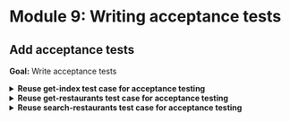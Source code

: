 # Module 9: Writing acceptance tests

## Add acceptance tests

**Goal:** Write acceptance tests

<details>
<summary><b>Reuse get-index test case for acceptance testing</b></summary><p>

1. Modify `when.js` to add new functions to invoke functions remotely via API Gateway

```javascript
const APP_ROOT = '../../'
const _ = require('lodash')
const aws4 = require('aws4')
const URL = require('url')
const http = require('superagent-promise')(require('superagent'), Promise)
const mode = process.env.TEST_MODE

const respondFrom = async (httpRes) => {
  const contentType = _.get(httpRes, 'headers.content-type', 'application/json')
  const body = 
    contentType === 'application/json'
      ? httpRes.body
      : httpRes.text

  return { 
    statusCode: httpRes.status,
    body: body,
    headers: httpRes.headers
  }
}

const signHttpRequest = (url, httpReq) => {
  const urlData = URL.parse(url)
  const opts = {
    host: urlData.hostname, 
    path: urlData.pathname
  }

  aws4.sign(opts)

  httpReq
    .set('Host', opts.headers['Host'])
    .set('X-Amz-Date', opts.headers['X-Amz-Date'])
    .set('Authorization', opts.headers['Authorization'])

  if (opts.headers['X-Amz-Security-Token']) {
    httpReq.set('X-Amz-Security-Token', opts.headers['X-Amz-Security-Token'])
  }
}

const viaHttp = async (relPath, method, opts) => {
  const root = process.env.TEST_ROOT
  const url = `${root}/${relPath}`
  console.log(`invoking via HTTP ${method} ${url}`)

  try {
    const httpReq = http(method, url)

    const body = _.get(opts, "body")
    if (body) {      
      httpReq.send(body)
    }

    if (_.get(opts, "iam_auth", false) === true) {
      signHttpRequest(url, httpReq)
    }

    const authHeader = _.get(opts, "auth")
    if (authHeader) {
      httpReq.set('Authorization', authHeader)
    }

    const res = await httpReq
    return respondFrom(res)
  } catch (err) {
    if (err.status) {
      return {
        statusCode: err.status,
        headers: err.response.headers
      }
    } else {
      throw err
    }
  }
}
```

2. Modify `when.we_invoke_get_index` to toggle between invoking function locally and remotely

```javascript
const we_invoke_get_index = async () => {
  const res = 
    mode === 'handler' 
      ? await viaHandler({}, 'get-index')
      : await viaHttp('', 'GET')

  return res
}
```

3. Modify `init.js` to add a new `TEST_ROOT` environment variable, using the API Gateway endpoint you have deployed

```javascript
const init = async () => {
  if (initialized) {
    return
  }

  process.env.TEST_ROOT = "https://exun14zd2h.execute-api.us-east-1.amazonaws.com/dev"
```

4. Modify `package.json` to add `TEST_MODE` to integration test script, and add an acceptance test script

```json
"scripts": {
  "sls": "serverless",
  "test": "TEST_MODE=handler ./node_modules/.bin/mocha tests/test_cases --reporter spec",
  "acceptance": "TEST_MODE=http ./node_modules/.bin/mocha tests/test_cases --reporter spec"
}
```

5. Run the acceptance test

`npm run acceptance`

and see that the `get-index` function is failing

```
  When we invoke the GET / endpoint
AWS credential loaded
invoking via HTTP GET https://exun14zd2h.execute-api.us-east-1.amazonaws.com/dev/
    1) Should return the index page with 8 restaurants

  1) When we invoke the GET / endpoint
       Should return the index page with 8 restaurants:
     AssertionError: expected undefined to equal 'text/html; charset=UTF-8'
      at Context.it (tests/test_cases/get-index.js:13:44)
      at <anonymous>
      at process._tickCallback (internal/process/next_tick.js:188:7)
```

This is because the HTTP client `superagent` lower-cases the `Content-Type` automatically.

6. Modify `test_cases/get-index.js` to look for `content-type` instead of `Content-Type`

```javascript
expect(res.headers['content-type']).to.equal('text/html; charset=UTF-8')
```

7. Modify `functions/get-index.js` to return `content-type` header instead of `Content-Type`

```javascript
const response = {
  statusCode: 200,
  headers: {
    'content-type': 'text/html; charset=UTF-8'
  },
  body: html
}
```

8. Run the acceptance test

`npm run acceptance`

and see that the `get-index` function is now passing

</p></details>

<details>
<summary><b>Reuse get-restaurants test case for acceptance testing</b></summary><p>

1. Modify `when.we_invoke_get_restaurants` to toggle between invoking function locally and remotely

```javascript
const we_invoke_get_restaurants = async () => {
  const res =
    mode === 'handler' 
      ? await viaHandler({}, 'get-restaurants')
      : await viaHttp('restaurants', 'GET', { iam_auth: true })

  return res
}
```

2. Run the acceptance test

`npm run acceptance`

and see that both `get-index` and `get-restaurants` tests are passing

```
  When we invoke the GET / endpoint
AWS credential loaded
invoking via HTTP GET https://exun14zd2h.execute-api.us-east-1.amazonaws.com/dev/
    ✓ Should return the index page with 8 restaurants (632ms)

  When we invoke the GET /restaurants endpoint
invoking via HTTP GET https://exun14zd2h.execute-api.us-east-1.amazonaws.com/dev/restaurants
    ✓ Should return an array of 8 restaurants (380ms)
```

</p></details>

<details>
<summary><b>Reuse search-restaurants test case for acceptance testing</b></summary><p>


</p></details>